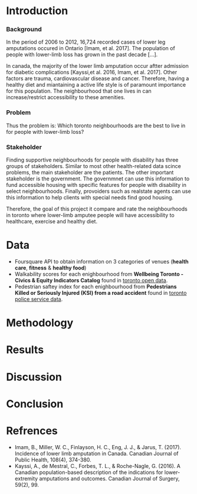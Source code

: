# Introduction


### Background
In the period of 2006 to 2012, 16,724 recorded cases of lower leg amputations occured in Ontario [Imam, et al. 2017]. The population of people with lower-limb loss has grown in the past decade [...]. 

In canada, the majority of the lower limb amputation occur aftter admission for diabetic complications [Kayssi,et al. 2016, Imam, et al. 2017]. Other factors are trauma, cardiovascular disease and cancer. Therefore, having a healthy diet and miantaining a active life style is of paramount importance for this population. The neighbourhood that one lives in can increase/restrict accessibility to these amenities. 

### Problem
Thus the problem is:
Which toronto neighbourhoods are the best to live in for people with lower-limb loss?

### Stakeholder
Finding supportive neighbourhoods for people with disability has three groups of stakeholders. Similar to most other health-related data scince problems, the main stakeholder are the patients. The other important stakeholder is the government. The governmnet can use this information to fund accessible housing with specific features for people with disability in select neighbourhoods. Finally, provoiders such as realstate agents can use this information to help clients with special needs find good housing.

Therefore, the goal of this project it compare and rate the neighbourhoods in toronto where lower-limb amputee people will have accessibility to healthcare, exercise and healthy diet. 


# Data
* Foursquare API to obtain information on 3 categories of venues (**health care**, **fitness** & **healthy food**)
* Walkability scores for each enighbourhood from **Wellbeing Toronto - Civics & Equity Indicators Catalog** found in [toronto open data](https://open.toronto.ca/ "").
* Pedestrian saftey index for each enighbourhood from **Pedestrians Killed or Seriously Injured (KSI) from a road accident** found in [toronto police service data](https://data.torontopolice.on.ca/datasets/pedestrians/data "").

# Methodology
# Results
# Discussion
# Conclusion
# Refrences
* Imam, B., Miller, W. C., Finlayson, H. C., Eng, J. J., & Jarus, T. (2017). Incidence of lower limb amputation in Canada. Canadian Journal of Public Health, 108(4), 374-380.
* Kayssi, A., de Mestral, C., Forbes, T. L., & Roche-Nagle, G. (2016). A Canadian population-based description of the indications for lower-extremity amputations and outcomes. Canadian Journal of Surgery, 59(2), 99.
